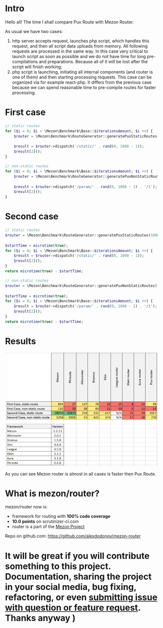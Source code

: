 # Intro

Hello all! The time I shall compare Pux Route with Mezon Router.

As usual we have two cases:

1. http server accepts request, launches php script, which handles this request, and then all script data uploads from memory. All following requests are processed in the same way. In this case very critical to launch script as soon as possible and we do not have time for long pre-compilations and preparations. Because all of it will be lost after the script will finish working;
2. php script is launching, initiating all internal components (and router is one of them) and then starting processing requests. This case can be organized via for example react-php. It differs from the previous case because we can spend reasonable time to pre-compile routes for faster processing.

# First case

```php
// static routes
for ($i = 0; $i < \Mezon\Benchmark\Base::$iterationsAmount; $i ++) {
    $router = \Mezon\Benchmark\RouteGenerator::generatePuxStaticRoutes(1000);

    $result = $router->dispatch('/static/' . rand(0, 1000 - 1));
    $result[2]();
}
```

```php
// non-static routes
for ($i = 0; $i < \Mezon\Benchmark\Base::$iterationsAmount; $i ++) {
    $router = \Mezon\Benchmark\RouteGenerator::generatePuxNonStaticRoutes(1000);

    $result = $router->dispatch('/param/' . rand(0, 1000 - 1) . '/1');
    $result[2]();
}
```

# Second case

```php
// static routes
$router = \Mezon\Benchmark\RouteGenerator::generatePuxStaticRoutes(1000);

$startTime = microtime(true);
for ($i = 0; $i < \Mezon\Benchmark\Base::$iterationsAmount; $i ++) {
    $result = $router->dispatch('/static/' . rand(0, 1000 - 1));
    $result[2]();
}
return microtime(true) - $startTime;
```

```php
// non-static routes
$router = \Mezon\Benchmark\RouteGenerator::generatePuxNonStaticRoutes(1000);

$startTime = microtime(true);
for ($i = 0; $i < \Mezon\Benchmark\Base::$iterationsAmount; $i ++) {
    $result = $router->dispatch('/param/' . rand(0, 1000 - 1) . '/1');
    $result[2]();
}
return microtime(true) - $startTime;
```

# Results

![table](./images/table-pux.png)

As you can see Mezon router is almost in all cases is faster then Pux Route.

# What is mezon/router?

mezon/router now is:

- framework for routing with **100% code coverage**
- **10.0 points** on scrutinizer-ci.com
- router is a part of the [Mezon Project](https://github.com/alexdodonov/mezon)

Repo on github.com: https://github.com/alexdodonov/mezon-router

# It will be great if you will contribute something to this project. Documentation, sharing the project in your social media, bug fixing, refactoring, or even **[submitting issue with question or feature request](https://github.com/alexdodonov/mezon-router/issues)**. Thanks anyway )